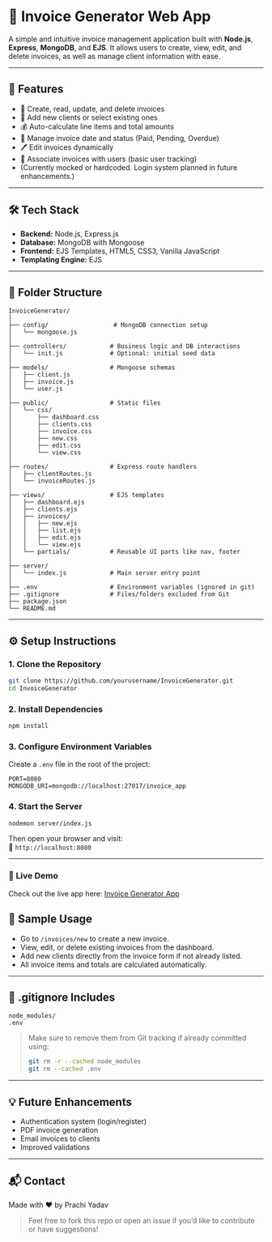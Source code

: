 # 🧾 Invoice Generator Web App

A simple and intuitive invoice management application built with **Node.js**, **Express**, **MongoDB**, and **EJS**. It allows users to create, view, edit, and delete invoices, as well as manage client information with ease.

---

## 🚀 Features

- 📄 Create, read, update, and delete invoices
- 👥 Add new clients or select existing ones
- 💰 Auto-calculate line items and total amounts
- 📆 Manage invoice date and status (Paid, Pending, Overdue)
- 🖊️ Edit invoices dynamically
- 🔐 Associate invoices with users (basic user tracking)
- (Currently mocked or hardcoded. Login system planned in future enhancements.)


---

## 🛠️ Tech Stack

- **Backend:** Node.js, Express.js
- **Database:** MongoDB with Mongoose
- **Frontend:** EJS Templates, HTML5, CSS3, Vanilla JavaScript
- **Templating Engine:** EJS

---

## 📁 Folder Structure

```
InvoiceGenerator/
│
├── config/                  # MongoDB connection setup
│   └── mongoose.js
│
├── controllers/            # Business logic and DB interactions
│   └── init.js             # Optional: initial seed data
│
├── models/                 # Mongoose schemas
│   ├── client.js
│   ├── invoice.js
│   └── user.js
│
├── public/                 # Static files
│   └── css/
│       ├── dashboard.css
│       ├── clients.css
│       ├── invoice.css
│       ├── new.css
│       ├── edit.css
│       └── view.css
│
├── routes/                 # Express route handlers
│   ├── clientRoutes.js
│   └── invoiceRoutes.js
│
├── views/                  # EJS templates
│   ├── dashboard.ejs
│   ├── clients.ejs
│   ├── invoices/
│   │   ├── new.ejs
│   │   ├── list.ejs
│   │   ├── edit.ejs
│   │   └── view.ejs
│   └── partials/           # Reusable UI parts like nav, footer
│
├── server/
│   └── index.js            # Main server entry point
│
├── .env                    # Environment variables (ignored in git)
├── .gitignore              # Files/folders excluded from Git
├── package.json
└── README.md
```

---

## ⚙️ Setup Instructions

### 1. Clone the Repository

```bash
git clone https://github.com/yourusername/InvoiceGenerator.git
cd InvoiceGenerator
```

### 2. Install Dependencies

```bash
npm install
```

### 3. Configure Environment Variables

Create a `.env` file in the root of the project:

```env
PORT=8080
MONGODB_URI=mongodb://localhost:27017/invoice_app
```

### 4. Start the Server

```bash
nodemon server/index.js
```

Then open your browser and visit:  
📍 `http://localhost:8080`

---
### 🔗 Live Demo

Check out the live app here: [Invoice Generator App]([https://your-live-link.com](https://invoice-generator-95re.onrender.com))


## 🧾 Sample Usage

- Go to `/invoices/new` to create a new invoice.
- View, edit, or delete existing invoices from the dashboard.
- Add new clients directly from the invoice form if not already listed.
- All invoice items and totals are calculated automatically.

---

## 📌 .gitignore Includes

```gitignore
node_modules/
.env
```

> Make sure to remove them from Git tracking if already committed using:
>
> ```bash
> git rm -r --cached node_modules
> git rm --cached .env
> ```

---

## 💡 Future Enhancements

- Authentication system (login/register)
- PDF invoice generation
- Email invoices to clients
- Improved validations

---

## 📬 Contact

Made with ❤️ by Prachi Yadav

> Feel free to fork this repo or open an issue if you’d like to contribute or have suggestions!
